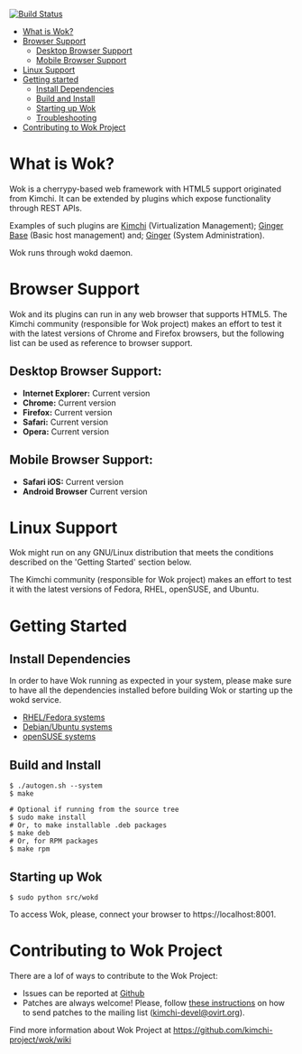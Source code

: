 [![Build Status](https://travis-ci.org/kimchi-project/wok.svg?branch=master)](https://travis-ci.org/kimchi-project/wok)

* [What is Wok?](#what-is-wok)
* [Browser Support](#browser-support)
    * [Desktop Browser Support](#desktop-browser-support)
    * [Mobile Browser Support](#mobile-browser-support)
* [Linux Support](#linux-support)
* [Getting started](#getting-started)
    * [Install Dependencies](#install-dependencies)
    * [Build and Install](#build-and-install)
    * [Starting up Wok](#starting-up-wok)
    * [Troubleshooting](/docs/troubleshooting.md)
* [Contributing to Wok Project](#contributing-to-wok-project)

What is Wok?
======================================

Wok is a cherrypy-based web framework with HTML5 support originated from Kimchi.
It can be extended by plugins which expose functionality through REST APIs.

Examples of such plugins are [Kimchi](https://github.com/kimchi-project/kimchi/)
(Virtualization Management); [Ginger Base](https://github.com/kimchi-project/gingerbase/)
(Basic host management) and; [Ginger](https://github.com/kimchi-project/ginger/)
(System Administration).

Wok runs through wokd daemon.

Browser Support
===============

Wok and its plugins can run in any web browser that supports HTML5. The
Kimchi community (responsible for Wok project) makes an effort to
test it with the latest versions of Chrome and Firefox browsers, but the
following list can be used as reference to browser support.

Desktop Browser Support:
-----------------------
* **Internet Explorer:** Current version
* **Chrome:** Current version
* **Firefox:** Current version
* **Safari:** Current version
* **Opera:** Current version

Mobile Browser Support:
-----------------------
* **Safari iOS:** Current version
* **Android Browser** Current version

Linux Support
=========================

Wok might run on any GNU/Linux distribution that meets the conditions
described on the 'Getting Started' section below.

The Kimchi community (responsible for Wok project) makes an effort to
test it with the latest versions of Fedora, RHEL, openSUSE, and Ubuntu.

Getting Started
===============

Install Dependencies
--------------------
In order to have Wok running as expected in your system, please make sure to have
all the dependencies installed before building Wok or starting up the wokd service.

* [RHEL/Fedora systems](/docs/fedora-deps.md)
* [Debian/Ubuntu systems](/docs/ubuntu-deps.md)
* [openSUSE systems](/docs/opensuse-leap-deps.md)

Build and Install
-----------------

    $ ./autogen.sh --system
    $ make

    # Optional if running from the source tree
    $ sudo make install
    # Or, to make installable .deb packages
    $ make deb
    # Or, for RPM packages
    $ make rpm

Starting up Wok
---------------

    $ sudo python src/wokd

To access Wok, please, connect your browser to https://localhost:8001.

Contributing to Wok Project
===========================

There are a lof of ways to contribute to the Wok Project:

* Issues can be reported at [Github](https://github.com/kimchi-project/wok/issues)
* Patches are always welcome! Please, follow [these instructions](https://github.com/kimchi-project/wok/wiki/How-to-Contribute)
 on how to send patches to the mailing list (kimchi-devel@ovirt.org).

Find more information about Wok Project at https://github.com/kimchi-project/wok/wiki
